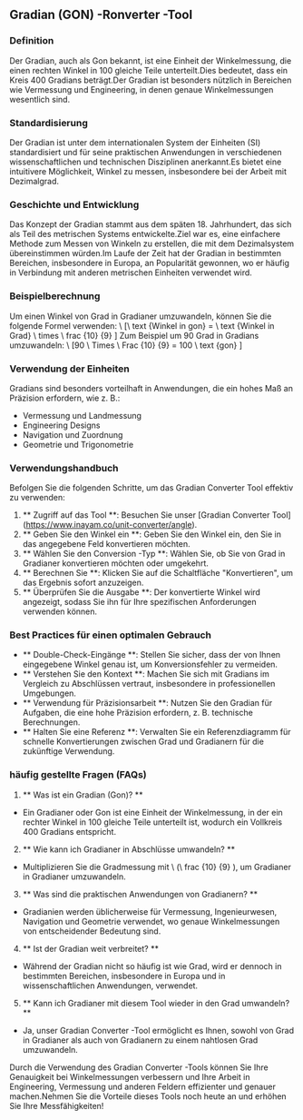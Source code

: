 ## Gradian (GON) -Ronverter -Tool

### Definition
Der Gradian, auch als Gon bekannt, ist eine Einheit der Winkelmessung, die einen rechten Winkel in 100 gleiche Teile unterteilt.Dies bedeutet, dass ein Kreis 400 Gradians beträgt.Der Gradian ist besonders nützlich in Bereichen wie Vermessung und Engineering, in denen genaue Winkelmessungen wesentlich sind.

### Standardisierung
Der Gradian ist unter dem internationalen System der Einheiten (SI) standardisiert und für seine praktischen Anwendungen in verschiedenen wissenschaftlichen und technischen Disziplinen anerkannt.Es bietet eine intuitivere Möglichkeit, Winkel zu messen, insbesondere bei der Arbeit mit Dezimalgrad.

### Geschichte und Entwicklung
Das Konzept der Gradian stammt aus dem späten 18. Jahrhundert, das sich als Teil des metrischen Systems entwickelte.Ziel war es, eine einfachere Methode zum Messen von Winkeln zu erstellen, die mit dem Dezimalsystem übereinstimmen würden.Im Laufe der Zeit hat der Gradian in bestimmten Bereichen, insbesondere in Europa, an Popularität gewonnen, wo er häufig in Verbindung mit anderen metrischen Einheiten verwendet wird.

### Beispielberechnung
Um einen Winkel von Grad in Gradianer umzuwandeln, können Sie die folgende Formel verwenden:
\ [\ text {Winkel in gon} = \ text {Winkel in Grad} \ times \ frac {10} {9} \]
Zum Beispiel um 90 Grad in Gradians umzuwandeln:
\ [90 \ Times \ Frac {10} {9} = 100 \ text {gon} \]

### Verwendung der Einheiten
Gradians sind besonders vorteilhaft in Anwendungen, die ein hohes Maß an Präzision erfordern, wie z. B.:
- Vermessung und Landmessung
- Engineering Designs
- Navigation und Zuordnung
- Geometrie und Trigonometrie

### Verwendungshandbuch
Befolgen Sie die folgenden Schritte, um das Gradian Converter Tool effektiv zu verwenden:
1. ** Zugriff auf das Tool **: Besuchen Sie unser [Gradian Converter Tool] (https://www.inayam.co/unit-converter/angle).
2. ** Geben Sie den Winkel ein **: Geben Sie den Winkel ein, den Sie in das angegebene Feld konvertieren möchten.
3. ** Wählen Sie den Conversion -Typ **: Wählen Sie, ob Sie von Grad in Gradianer konvertieren möchten oder umgekehrt.
4. ** Berechnen Sie **: Klicken Sie auf die Schaltfläche "Konvertieren", um das Ergebnis sofort anzuzeigen.
5. ** Überprüfen Sie die Ausgabe **: Der konvertierte Winkel wird angezeigt, sodass Sie ihn für Ihre spezifischen Anforderungen verwenden können.

### Best Practices für einen optimalen Gebrauch
- ** Double-Check-Eingänge **: Stellen Sie sicher, dass der von Ihnen eingegebene Winkel genau ist, um Konversionsfehler zu vermeiden.
- ** Verstehen Sie den Kontext **: Machen Sie sich mit Gradians im Vergleich zu Abschlüssen vertraut, insbesondere in professionellen Umgebungen.
- ** Verwendung für Präzisionsarbeit **: Nutzen Sie den Gradian für Aufgaben, die eine hohe Präzision erfordern, z. B. technische Berechnungen.
- ** Halten Sie eine Referenz **: Verwalten Sie ein Referenzdiagramm für schnelle Konvertierungen zwischen Grad und Gradianern für die zukünftige Verwendung.

### häufig gestellte Fragen (FAQs)

1. ** Was ist ein Gradian (Gon)? **
- Ein Gradianer oder Gon ist eine Einheit der Winkelmessung, in der ein rechter Winkel in 100 gleiche Teile unterteilt ist, wodurch ein Vollkreis 400 Gradians entspricht.

2. ** Wie kann ich Gradianer in Abschlüsse umwandeln? **
- Multiplizieren Sie die Gradmessung mit \ (\ frac {10} {9} \), um Gradianer in Gradianer umzuwandeln.

3. ** Was sind die praktischen Anwendungen von Gradianern? **
- Gradianien werden üblicherweise für Vermessung, Ingenieurwesen, Navigation und Geometrie verwendet, wo genaue Winkelmessungen von entscheidender Bedeutung sind.

4. ** Ist der Gradian weit verbreitet? **
- Während der Gradian nicht so häufig ist wie Grad, wird er dennoch in bestimmten Bereichen, insbesondere in Europa und in wissenschaftlichen Anwendungen, verwendet.

5. ** Kann ich Gradianer mit diesem Tool wieder in den Grad umwandeln? **
- Ja, unser Gradian Converter -Tool ermöglicht es Ihnen, sowohl von Grad in Gradianer als auch von Gradianern zu einem nahtlosen Grad umzuwandeln.

Durch die Verwendung des Gradian Converter -Tools können Sie Ihre Genauigkeit bei Winkelmessungen verbessern und Ihre Arbeit in Engineering, Vermessung und anderen Feldern effizienter und genauer machen.Nehmen Sie die Vorteile dieses Tools noch heute an und erhöhen Sie Ihre Messfähigkeiten!